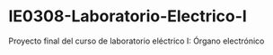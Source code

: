 # IE0308-Laboratorio-Electrico-I
Proyecto final del curso de laboratorio eléctrico I: Órgano electrónico
